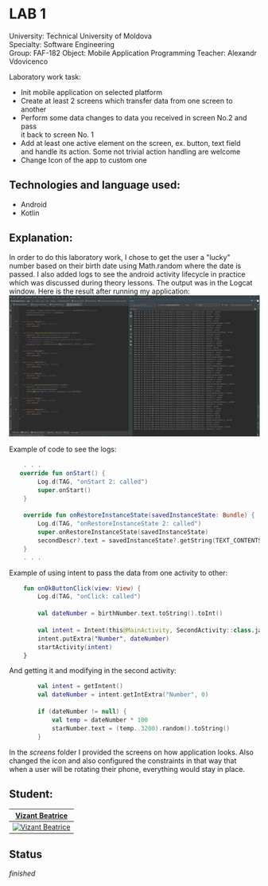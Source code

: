 # LAB 1

University: Technical University of Moldova  
Specialty: Software Engineering  
Group: FAF-182
Object: Mobile Application Programming
Teacher: Alexandr Vdovicenco

Laboratory work task:  

* Init mobile application on selected platform  
* Create at least 2 screens which transfer data from one screen to another  
* Perform some data changes to data you received in screen No.2 and pass  
it back to screen No. 1  
* Add at least one active element on the screen, ex. button, text field  
and handle its action. Some not trivial action handling are welcome  
* Change Icon of the app to custom one  

## Technologies and language used:
* Android   
* Kotlin   

## Explanation:  
In order to do this laboratory work, I chose to get the user a "lucky"  
number based on their birth date using Math.random where the date is  
passed. I also added logs to see the android activity lifecycle in practice  
which was discussed during theory lessons. The output was in the Logcat  
window. Here is the result after running my application:  
![alt text](https://raw.githubusercontent.com/DivineBee/AndroidApp/Lab1/screens/Безымянный.png)  

Example of code to see the logs:  
```kotlin
    . . .
   override fun onStart() {
        Log.d(TAG, "onStart 2: called")
        super.onStart()
    }

    override fun onRestoreInstanceState(savedInstanceState: Bundle) {
        Log.d(TAG, "onRestoreInstanceState 2: called")
        super.onRestoreInstanceState(savedInstanceState)
        secondDescr?.text = savedInstanceState?.getString(TEXT_CONTENTS, "")
    }
    . . .
```  
Example of using intent to pass the data from one activity to other:  

```kotlin
    fun onOkButtonClick(view: View) {
        Log.d(TAG, "onClick: called")

        val dateNumber = birthNumber.text.toString().toInt()

        val intent = Intent(this@MainActivity, SecondActivity::class.java)
        intent.putExtra("Number", dateNumber)
        startActivity(intent)
    }
```  
And getting it and modifying in the second activity:  
```kotlin
        val intent = getIntent()
        val dateNumber = intent.getIntExtra("Number", 0)

        if (dateNumber != null) {
            val temp = dateNumber * 100
            starNumber.text = (temp..3200).random().toString()
        }
```  
In the _screens_ folder I provided the screens on how application looks. 
Also changed the icon and also configured the constraints in that way that  
when a user will be rotating their phone, everything would stay in place.  

## Student:

| <a href="https://github.com/DivineBee" target="_blank">**Vizant Beatrice**</a>
| :---: |
| [![Vizant Beatrice](https://avatars0.githubusercontent.com/u/49019844?s=200&u=b232b6a4e7d387d304f0b7938eabe6cf742bacb8&v=4)](http://github.com/DivineBee)

## Status
_finished_
